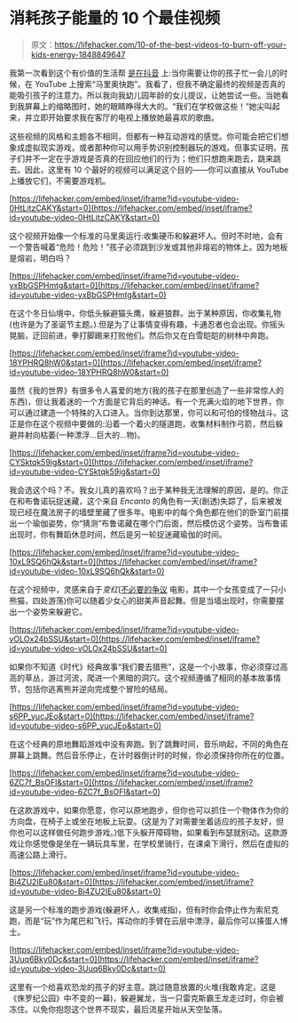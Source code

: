 # 消耗孩子能量的 10 个最佳视频

> 原文：<https://lifehacker.com/10-of-the-best-videos-to-burn-off-your-kids-energy-1848849647>

我第一次看到这个有价值的生活帮 [是在抖音](https://www.tiktok.com/@childishadvice/video/7086062495697325355?_t=8Rg6hK1RWPe&_r=1) 上:当你需要让你的孩子忙一会儿的时候，在 YouTube 上搜索“马里奥快跑”。我看了，但我不确定最终的视频是否真的能吸引孩子的注意力。所以我向我幼儿园年龄的女儿提议，让她尝试一些。当她看到我屏幕上的缩略图时，她的眼睛睁得大大的。“我们在学校做这些！”她尖叫起来，并立即开始要求我在客厅的电视上播放她最喜欢的歌曲。

这些视频的风格和主题各不相同，但都有一种互动游戏的感觉。你可能会把它们想象成虚拟现实游戏，或者那种你可以用手势识别控制器玩的游戏。但事实证明，孩子们并不一定在乎游戏是否真的在回应他们的行为；他们只想跑来跑去，跳来跳去。因此，这里有 10 个最好的视频可以满足这个目的——你可以直接从 YouTube 上播放它们，不需要游戏机。

 [https://lifehacker.com/embed/inset/iframe?id=youtube-video-0HtLitzCAKY&start=0](https://lifehacker.com/embed/inset/iframe?id=youtube-video-0HtLitzCAKY&start=0) 

这个视频开始像一个标准的马里奥运行:收集硬币和躲避坏人。但时不时地，会有一个警告喊着“危险！危险！”孩子必须跳到沙发或其他非熔岩的物体上。因为地板是熔岩，明白吗？

 [https://lifehacker.com/embed/inset/iframe?id=youtube-video-yxBbGSPHmtg&start=0](https://lifehacker.com/embed/inset/iframe?id=youtube-video-yxBbGSPHmtg&start=0) 

在这个冬日仙境中，你低头躲避猫头鹰，躲避狼群。出于某种原因，你收集礼物(也许是为了圣诞节主题。).但是为了让事情变得有趣，卡通忍者也会出现。你摇头晃脑，迂回前进，拳打脚踢来打败他们。然后你又在白雪皑皑的树林中奔跑。

 [https://lifehacker.com/embed/inset/iframe?id=youtube-video-18YPHRQ8hW0&start=0](https://lifehacker.com/embed/inset/iframe?id=youtube-video-18YPHRQ8hW0&start=0) 

虽然《我的世界》有很多令人喜爱的地方(我的孩子在那里创造了一些非常惊人的东西)，但让我着迷的一个方面是它背后的神话。有一个充满火焰的地下世界，你可以通过建造一个特殊的入口进入。当你到达那里，你可以和可怕的怪物战斗。这正是你在这个视频中要做的:沿着一个着火的隧道跑，收集材料制作弓箭，然后躲避并射向枯萎(一种漂浮...巨大的...物)。

 [https://lifehacker.com/embed/inset/iframe?id=youtube-video-CYSktqk59ig&start=0](https://lifehacker.com/embed/inset/iframe?id=youtube-video-CYSktqk59ig&start=0) 

我会选这个吗？不。我女儿真的喜欢吗？出于某种我无法理解的原因，是的。你正在和布鲁诺玩捉迷藏，这个来自 *Encanto* 的角色有一天(剧透)失踪了，后来被发现已经在魔法房子的墙壁里藏了很多年。电影中的每个角色都在他们的卧室门前摆出一个瑜伽姿势，你“猜测”布鲁诺藏在哪个门后面，然后模仿这个姿势。当布鲁诺出现时，你有舞蹈休息时间，然后是另一轮捉迷藏瑜伽的时间。

 [https://lifehacker.com/embed/inset/iframe?id=youtube-video-10xL9SQ6hQk&start=0](https://lifehacker.com/embed/inset/iframe?id=youtube-video-10xL9SQ6hQk&start=0) 

在这个视频中，灵感来自于*变红*([不必要的争议](https://lifehacker.com/the-out-of-touch-adults-guide-to-kid-culture-why-are-a-1848672102) 电影，其中一个女孩变成了一只小熊猫，四处游荡)你可以随着少女心的甜美声音起舞。但是当墙出现时，你需要摆出一个姿势来躲避它。

 [https://lifehacker.com/embed/inset/iframe?id=youtube-video-vOLOx24bSSU&start=0](https://lifehacker.com/embed/inset/iframe?id=youtube-video-vOLOx24bSSU&start=0) 

如果你不知道《时代》经典故事“我们要去猎熊”，这是一个小故事，你必须穿过高高的草丛，游过河流，爬进一个黑暗的洞穴。这个视频遵循了相同的基本故事情节，包括你逃离熊并逆向完成整个冒险的结局。

 [https://lifehacker.com/embed/inset/iframe?id=youtube-video-s6PP_yucJEo&start=0](https://lifehacker.com/embed/inset/iframe?id=youtube-video-s6PP_yucJEo&start=0) 

在这个经典的原地舞蹈游戏中没有奔跑。到了跳舞时间，音乐响起，不同的角色在屏幕上跳舞。然后音乐停止，在计时器倒计时的时候，你必须保持你所在的位置。

 [https://lifehacker.com/embed/inset/iframe?id=youtube-video-6ZC7f_BsOFI&start=0](https://lifehacker.com/embed/inset/iframe?id=youtube-video-6ZC7f_BsOFI&start=0) 

在这款游戏中，如果你愿意，你可以原地跑步，但你也可以抓住一个物体作为你的方向盘，在椅子上或坐在地板上玩耍。(这是为了对需要坐着适应的孩子友好，但你也可以这样做任何跑步游戏。)低下头躲开障碍物，如果看到布瑟就别动。这款游戏让你感觉像是坐在一辆玩具车里，在学校里骑行，在课桌下滑行，然后在虚拟的高速公路上滑行。

 [https://lifehacker.com/embed/inset/iframe?id=youtube-video-Bi4ZU2IEu80&start=0](https://lifehacker.com/embed/inset/iframe?id=youtube-video-Bi4ZU2IEu80&start=0) 

这是另一个标准的跑步游戏(躲避坏人，收集戒指)，但有时你会停止作为索尼克跑，而是“玩”作为尾巴和飞行。挥动你的手臂在云层中漂浮，最后你可以揍蛋人博士。

 [https://lifehacker.com/embed/inset/iframe?id=youtube-video-3Uuq6Bky0Dc&start=0](https://lifehacker.com/embed/inset/iframe?id=youtube-video-3Uuq6Bky0Dc&start=0) 

这里有一个给喜欢恐龙的孩子的好主意。跳过随意放置的火堆(我敢肯定，这是《侏罗纪公园》中不变的一幕)，躲避翼龙，当一只雷克斯霸王龙走过时，你会被冻住。以免你抱怨这个世界不现实，最后流星开始从天空坠落。